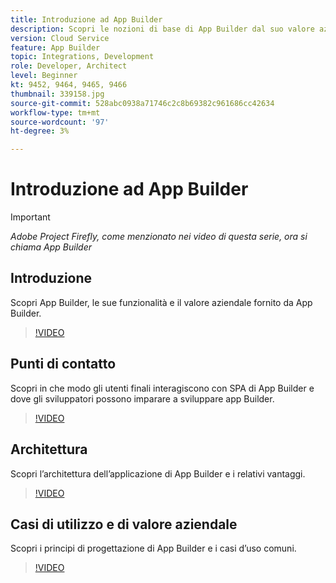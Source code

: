 ```yaml
---
title: Introduzione ad App Builder
description: Scopri le nozioni di base di App Builder dal suo valore aziendale alla sua architettura.
version: Cloud Service
feature: App Builder
topic: Integrations, Development
role: Developer, Architect
level: Beginner
kt: 9452, 9464, 9465, 9466
thumbnail: 339158.jpg
source-git-commit: 528abc0938a71746c2c8b69382c961686cc42634
workflow-type: tm+mt
source-wordcount: '97'
ht-degree: 3%

---
```



# Introduzione ad App Builder

>[!IMPORTANT]
>
> _Adobe Project Firefly, come menzionato nei video di questa serie, ora si chiama App Builder_

## Introduzione

Scopri App Builder, le sue funzionalità e il valore aziendale fornito da App Builder.

>[!VIDEO](https://video.tv.adobe.com/v/339158/?quality=12&learn=on)

## Punti di contatto

Scopri in che modo gli utenti finali interagiscono con SPA di App Builder e dove gli sviluppatori possono imparare a sviluppare app Builder.

>[!VIDEO](https://video.tv.adobe.com/v/339159/?quality=12&learn=on)

## Architettura

Scopri l’architettura dell’applicazione di App Builder e i relativi vantaggi.

>[!VIDEO](https://video.tv.adobe.com/v/339160/?quality=12&learn=on)

## Casi di utilizzo e di valore aziendale

Scopri i principi di progettazione di App Builder e i casi d’uso comuni.

>[!VIDEO](https://video.tv.adobe.com/v/339161/?quality=12&learn=on)

